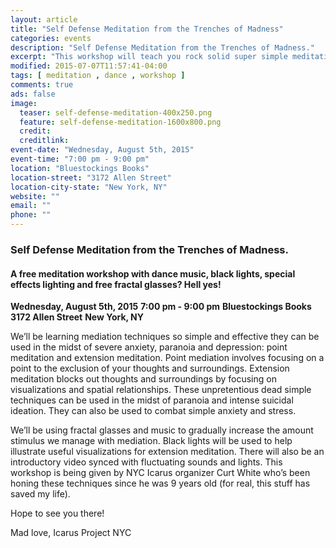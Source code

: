 ```yaml
---
layout: article
title: "Self Defense Meditation from the Trenches of Madness"
categories: events
description: "Self Defense Meditation from the Trenches of Madness."
excerpt: "This workshop will teach you rock solid super simple meditation techniques to combat anxiety, paranoia and depression when it really matters - and we'll be using black lights, fractal glasses (free to keep) and dance music to learn how."
modified: 2015-07-07T11:57:41-04:00
tags: [ meditation , dance , workshop ]
comments: true
ads: false
image:
  teaser: self-defense-meditation-400x250.png
  feature: self-defense-meditation-1600x800.png
  credit: 
  creditlink: 
event-date: "Wednesday, August 5th, 2015"
event-time: "7:00 pm - 9:00 pm"
location: "Bluestockings Books"
location-street: "3172 Allen Street"
location-city-state: "New York, NY"
website: ""
email: ""
phone: ""
---
```

### Self Defense Meditation from the Trenches of Madness.

#### A free meditation workshop with dance music, black lights, special effects lighting and free fractal glasses? Hell yes!

**Wednesday, August 5th, 2015**
**7:00 pm - 9:00 pm**
**Bluestockings Books**
**3172 Allen Street**
**New York, NY**

We’ll be learning mediation techniques so simple and effective they can be used in the midst of severe anxiety, paranoia and depression: point meditation and extension meditation. Point mediation involves focusing on a point to the exclusion of your thoughts and surroundings. Extension meditation blocks out thoughts and surroundings by focusing on visualizations and spatial relationships. These unpretentious dead simple techniques can be used in the midst of paranoia and intense suicidal ideation. They can also be used to combat simple anxiety and stress.

We’ll be using fractal glasses and music to gradually increase the amount stimulus we manage with mediation. Black lights will be used to help illustrate useful visualizations for extension meditation. There will also be an introductory video synced with fluctuating sounds and lights. This workshop is being given by NYC Icarus organizer Curt White who’s been honing these techniques since he was 9 years old (for real, this stuff has saved my life). 


Hope to see you there!

Mad love,
Icarus Project NYC